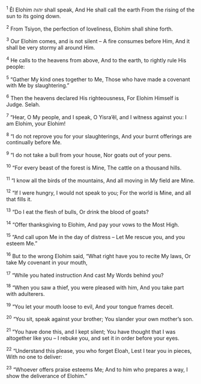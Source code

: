 <sup>1</sup> Ĕl Elohim יהוה shall speak, And He shall call the earth From the rising of the sun to its going down.

<sup>2</sup> From Tsiyon, the perfection of loveliness, Elohim shall shine forth.

<sup>3</sup> Our Elohim comes, and is not silent – A fire consumes before Him, And it shall be very stormy all around Him.

<sup>4</sup> He calls to the heavens from above, And to the earth, to rightly rule His people:

<sup>5</sup> “Gather My kind ones together to Me, Those who have made a covenant with Me by slaughtering.”

<sup>6</sup> Then the heavens declared His righteousness, For Elohim Himself is Judge. Selah.

<sup>7</sup> “Hear, O My people, and I speak, O Yisra’ĕl, and I witness against you: I am Elohim, your Elohim!

<sup>8</sup> “I do not reprove you for your slaughterings, And your burnt offerings are continually before Me.

<sup>9</sup> “I do not take a bull from your house, Nor goats out of your pens.

<sup>10</sup> “For every beast of the forest is Mine, The cattle on a thousand hills.

<sup>11</sup> “I know all the birds of the mountains, And all moving in My field are Mine.

<sup>12</sup> “If I were hungry, I would not speak to you; For the world is Mine, and all that fills it.

<sup>13</sup> “Do I eat the flesh of bulls, Or drink the blood of goats?

<sup>14</sup> “Offer thanksgiving to Elohim, And pay your vows to the Most High.

<sup>15</sup> “And call upon Me in the day of distress – Let Me rescue you, and you esteem Me.”

<sup>16</sup> But to the wrong Elohim said, “What right have you to recite My laws, Or take My covenant in your mouth,

<sup>17</sup> “While you hated instruction And cast My Words behind you?

<sup>18</sup> “When you saw a thief, you were pleased with him, And you take part with adulterers.

<sup>19</sup> “You let your mouth loose to evil, And your tongue frames deceit.

<sup>20</sup> “You sit, speak against your brother; You slander your own mother’s son.

<sup>21</sup> “You have done this, and I kept silent; You have thought that I was altogether like you – I rebuke you, and set it in order before your eyes.

<sup>22</sup> “Understand this please, you who forget Eloah, Lest I tear you in pieces, With no one to deliver:

<sup>23</sup> “Whoever offers praise esteems Me; And to him who prepares a way, I show the deliverance of Elohim.”

